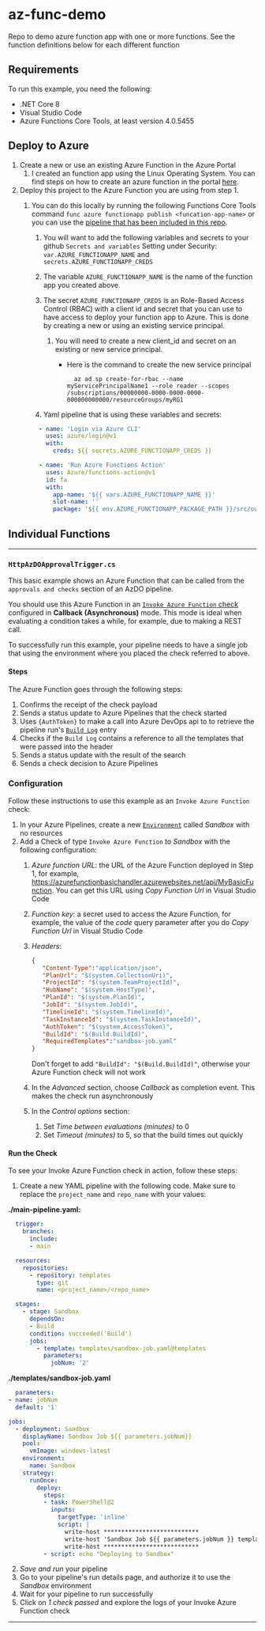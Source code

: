 # az-func-demo

Repo to demo azure function app with one or more functions. See the function definitions below for each different function

## Requirements

To run this example, you need the following:

- .NET Core 8
- Visual Studio Code
- Azure Functions Core Tools, at least version 4.0.5455

## Deploy to Azure

1. Create a new or use an existing Azure Function in the Azure Portal
   1. I created an function app using the Linux Operating System. You can find steps on how to create an azure function in the portal [here](https://learn.microsoft.com/en-us/azure/azure-functions/functions-create-function-app-portal#create-a-function-app).
2. Deploy this project to the Azure Function you are using from step 1.
   1. You can do this locally by running the following Functions Core Tools command `func azure functionapp publish <funcation-app-name>` or you can use the [pipeline that has been included in this repo](.github/workflows/main_brd-testfuncapp.yml).
      1. You will want to add the following variables and secrets to your github `Secrets and variables` Setting under Security:  `var.AZURE_FUNCTIONAPP_NAME` and `secrets.AZURE_FUNCTIONAPP_CREDS`
      2. The variable `AZURE_FUNCTIONAPP_NAME` is the name of the function app you created above.
      3. The secret `AZURE_FUNCTIONAPP_CREDS` is an Role-Based Access Control (RBAC) with a client id and secret that you can use to have access to deploy your function app to Azure.  This is done by creating a new or using an existing service principal.
         1. You will need to create a new client_id and secret on an existing or new service principal.
            - Here is the command to create the new service principal

              ```# Bash script
                az ad sp create-for-rbac --name myServicePrincipalName1 --role reader --scopes /subscriptions/00000000-0000-0000-0000-000000000000/resourceGroups/myRG1
              ```

      4. Yaml pipeline that is using these variables and secrets:

      ```yaml
        - name: 'Login via Azure CLI'
          uses: azure/login@v1
          with:
            creds: ${{ secrets.AZURE_FUNCTIONAPP_CREDS }}

        - name: 'Run Azure Functions Action'
          uses: Azure/functions-action@v1
          id: fa
          with:
            app-name: '${{ vars.AZURE_FUNCTIONAPP_NAME }}'
            slot-name: ''
            package: '${{ env.AZURE_FUNCTIONAPP_PACKAGE_PATH }}/src/output'
      ```

## Individual Functions

---

### `HttpAzDOApprovalTrigger.cs`

This basic example shows an Azure Function that can be called from the `approvals and checks` section of an AzDO pipeline.

You should use this Azure Function in an [`Invoke Azure Function` check](https://learn.microsoft.com/azure/devops/pipelines/process/approvals?#invoke-azure-function) configured in **Callback (Asynchronous)** mode. This mode is ideal when evaluating a condition takes a while, for example, due to making a REST call.

To successfully run this example, your pipeline needs to have a single job that using the environment where you placed the check referred to above.

#### Steps

The Azure Function goes through the following steps:

1. Confirms the receipt of the check payload
2. Sends a status update to Azure Pipelines that the check started
3. Uses `{AuthToken}` to make a call into Azure DevOps api to to retrieve the pipeline run's [`Build Log`](https://learn.microsoft.com/en-us/rest/api/azure/devops/build/builds/get-build-log?view=azure-devops-rest-7.1) entry
4. Checks if the `Build Log` contains a reference to all the templates that were passed into the header
5. Sends a status update with the result of the search
6. Sends a check decision to Azure Pipelines

### Configuration

Follow these instructions to use this example as an `Invoke Azure Function` check:

1. In your Azure Pipelines, create a new [`Environment`](https://learn.microsoft.com/azure/devops/pipelines/process/environments) called _Sandbox_ with no resources
2. Add a Check of type `Invoke Azure Function` to _Sandbox_ with the following configuration:
   1. _Azure function URL_: the URL of the Azure Function deployed in Step 1, for example, https://azurefunctionbasichandler.azurewebsites.net/api/MyBasicFunction. You can get this URL using _Copy Function Url_ in Visual Studio Code
   2. _Function key_: a secret used to access the Azure Function, for example, the value of the _code_ query parameter after you do _Copy Function Url_ in Visual Studio Code
   3. _Headers_:

        ```json
        {
           "Content-Type":"application/json", 
           "PlanUrl": "$(system.CollectionUri)", 
           "ProjectId": "$(system.TeamProjectId)", 
           "HubName": "$(system.HostType)", 
           "PlanId": "$(system.PlanId)", 
           "JobId": "$(system.JobId)", 
           "TimelineId": "$(system.TimelineId)", 
           "TaskInstanceId": "$(system.TaskInstanceId)", 
           "AuthToken": "$(system.AccessToken)",
           "BuildId": "$(Build.BuildId)",
           "RequiredTemplates":"sandbox-job.yaml"
        }
        ```

        Don't forget to add `"BuildId": "$(Build.BuildId)"`, otherwise your Azure Function check will not work
   4. In the _Advanced_ section, choose _Callback_ as completion event. This makes the check run asynchronously
   5. In the _Control options_ section: 
      1. Set _Time between evaluations (minutes)_ to 0
      2. Set _Timeout (minutes)_ to 5, so that the build times out quickly

#### Run the Check

To see your Invoke Azure Function check in action, follow these steps:

1. Create a new YAML pipeline with the following code. Make sure to replace the `project_name` and `repo_name` with your values:

  **./main-pipeline.yaml:**

  ```yml
    trigger:
      branches:
        include:
        - main

    resources:
      repositories:
        - repository: templates
          type: git
          name: <project_name>/<repo_name>

    stages:
      - stage: Sandbox
        dependsOn:
        - Build
        condition: succeeded('Build')
        jobs:
          - template: templates/sandbox-job.yaml@templates
            parameters:
              jobNum: '2'
  ```

  **./templates/sandbox-job.yaml**

  ```yml
    parameters:
  - name: jobNum
    default: '1'

  jobs:
    - deployment: Sandbox
      displayName: Sandbox Job ${{ parameters.jobNum}}
      pool:
        vmImage: windows-latest
      environment:
        name: Sandbox
      strategy:
        runOnce:
          deploy:
            steps:
            - task: PowerShell@2
              inputs:
                targetType: 'inline'
                script: |
                  write-host ***************************
                  write-host 'Sandbox Job ${{ parameters.jobNum }} template'
                  write-host ***************************
            - script: echo "Deploying to Sandbox"
  ```

2. _Save and run_ your pipeline
3. Go to your pipeline's run details page, and authorize it to use the _Sandbox_ environment
4. Wait for your pipeline to run successfully
5. Click on _1 check passed_ and explore the logs of your Invoke Azure Function check

---
